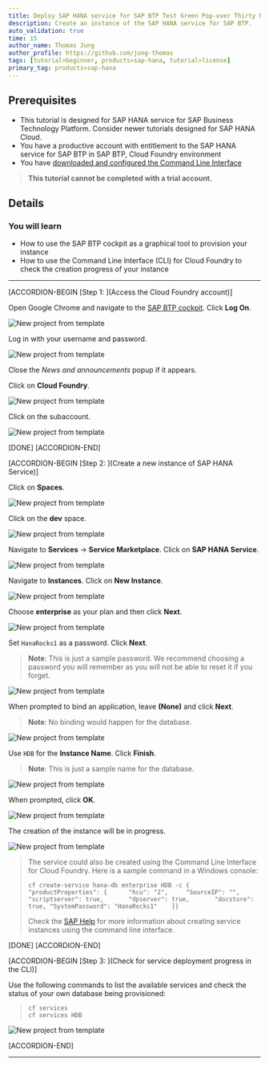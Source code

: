 ```yaml
---
title: Deploy SAP HANA service for SAP BTP Test Green Pop-over Thirty Nine
description: Create an instance of the SAP HANA service for SAP BTP.
auto_validation: true
time: 15
author_name: Thomas Jung
author_profile: https://github.com/jung-thomas
tags: [tutorial>beginner, products>sap-hana, tutorial>license]
primary_tag: products>sap-hana
---
```


## Prerequisites
 - This tutorial is designed for SAP HANA service for SAP Business Technology Platform. Consider newer tutorials designed for SAP HANA Cloud.
 - You have a productive account with entitlement to the SAP HANA service for SAP BTP in SAP BTP, Cloud Foundry environment
 - You have [downloaded and configured the Command Line Interface](cp-cf-download-cli)

>**This tutorial cannot be completed with a trial account.**

## Details
### You will learn
  - How to use the SAP BTP cockpit as a graphical tool to provision your instance
  - How to use the Command Line Interface (CLI) for Cloud Foundry to check the creation progress of your instance

---

[ACCORDION-BEGIN [Step 1: ](Access the Cloud Foundry account)]

Open Google Chrome and navigate to the [SAP BTP cockpit](https://account.hana.ondemand.com/). Click **Log On**.

![New project from template](1X.png)

Log in with your username and password.

![New project from template](2.png)

Close the *News and announcements* popup if it appears.

Click on **Cloud Foundry**.

![New project from template](3X.png)

Click on the subaccount.

![New project from template](4X.png)

[DONE]
[ACCORDION-END]

[ACCORDION-BEGIN [Step 2: ](Create a new instance of SAP HANA Service)]

Click on **Spaces**.

![New project from template](5X.png)

Click on the **dev** space.

![New project from template](6X.png)

Navigate to **Services** -> **Service Marketplace**. Click on **SAP HANA Service**.

![New project from template](7.png)

Navigate to **Instances**. Click on **New Instance**.

![New project from template](8.png)

Choose **enterprise** as your plan and then click **Next**.

![New project from template](9.png)

Set `HanaRocks1` as a password. Click **Next**.

>**Note**: This is just a sample password. We recommend choosing a password you will remember as you will not be able to reset it if you forget.

![New project from template](10.png)

When prompted to bind an application, leave **(None)** and click **Next**.

>**Note**: No binding would happen for the database.

![New project from template](11.png)

Use `HDB` for the **Instance Name**. Click **Finish**.

>**Note**: This is just a sample name for the database.

![New project from template](12.png)

When prompted, click **OK**.

![New project from template](13.png)

The creation of the instance will be in progress.

![New project from template](14.png)

> The service could also be created using the Command Line Interface for Cloud Foundry. Here is a sample command in a Windows console:
> ```ssh
> cf create-service hana-db enterprise HDB -c {	"productProperties": {		"hcu": "2",		"SourceIP": "",		"scriptserver": true,		"dpserver": true,		"docstore": true, "SystemPassword": "HanaRocks1"	}}
> ```
> Check the [SAP Help](https://help.sap.com/viewer/d4790b2de2f4429db6f3dff54e4d7b3a/Cloud/en-US/b7775aafc2de4534a00a38a7d8cd1f6b.html) for more information about creating service instances using the command line interface.


[DONE]
[ACCORDION-END]


[ACCORDION-BEGIN [Step 3: ](Check for service deployment progress in the CLI)]


Use the following commands to list the available services and check the status of your own database being provisioned:

> ```ssh
> cf services
> cf services HDB
> ```

![New project from template](15.png)

[ACCORDION-END]

---
